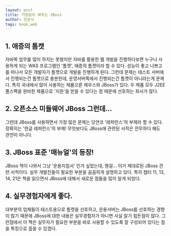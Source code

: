 ```yaml
---
layout: post
title: 거침없이 배우는 JBoss
author: 전준식
tags: book,web
---
```


## 1. 애증의 톰캣

자바쪽 업무를 많이 하지는 못했지만 자바를 활용한 웹 개발을 진행하다보면 누구나 사용하게 되는 WAS 프로그램인 '톰캣', 애증의 톰캣이라 할 수 있다. 성능이 좋고 나쁘고를 떠나서 모든 개발자가 톰캣으로 개발을 진행하게 된다. 그런데 문제는 테스트 서버에서 진행되는건 톰캣으로 충분한데, 운영서버쪽에서 진행되는건 톰캣이 아니라는게 문제다. 특히 국내에서 많이 사용하는 제품으론 제우스와 JBoss가 있다. 두 제품 모두 J2EE 풀스펙을 완비한 제품으로 '지원'을 받을 수 있다는 점 때문에 선호하는 회사가 많다. 

## 2. 오픈소스 미들웨어 JBoss 그런데...

그런데 JBoss를 사용하면서 가장 많은 문제는 당연코 '레퍼런스'의 부제라 할 수 있다. 정확히는 '한글 레퍼런스'의 부제! 무엇보다도 JBoss에 관련된 서적은 전무하다 해도 관언이 아니다.

## 3. JBoss 표준 '매뉴얼'의 등장!

JBoss 책이 나와서 그냥 '운용지침서' 인가 싶었는데, 웬걸... 이거 제대로된 JBoss 관련 서적이다. 실무 개발진들이 필요한 부분을 꼼꼼하게 설명하고 있다. 특히 챕터 11, 13, 14, 21은 책을 읽으면서 JBoss에 대해서 새로운 점들을 많이 알게 되었다.

## 4. 실무경험자에게 좋다.

대부분의 업체들이 테스트용으로 톰캣을 선호하고, 운용서버는 JBoss를 선호하는 경향이 많기 때문에 JBoss에 대한 내용은 실무경험자가 아니면 사실 알기 힘든점이 많다. 그런점에서 이 책은 실무자가 필요한 부분을 바로 사용할 수 있도록 잘 구성되어 있다는 점을 특징으로 꼽을 수 있겠다.